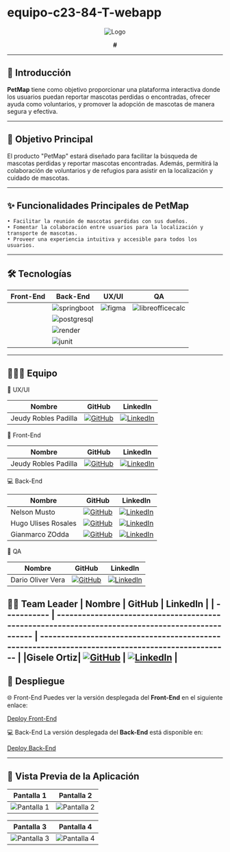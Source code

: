 # equipo-c23-84-T-webapp
<div align="center">
   <img src="https://github.com/user-attachments/assets/f1199004-cb60-4e5b-a8ff-fb672202ecfd" alt="Logo"  />
   <p><strong>#</strong></p>
</div>

---

## 🚀 Introducción

**PetMap** tiene como objetivo proporcionar una plataforma interactiva donde los usuarios puedan reportar mascotas perdidas o encontradas, ofrecer ayuda como voluntarios, y promover la adopción de mascotas de manera segura y efectiva.

---

## 🎯 Objetivo Principal

El producto "PetMap" estará diseñado para facilitar la búsqueda de mascotas perdidas y reportar mascotas encontradas. Además, permitirá la colaboración de voluntarios y de refugios para asistir en la localización y cuidado de mascotas.

---

## ✨ Funcionalidades Principales de PetMap

    • Facilitar la reunión de mascotas perdidas con sus dueños. 
    • Fomentar la colaboración entre usuarios para la localización y transporte de mascotas. 
    • Proveer una experiencia intuitiva y accesible para todos los usuarios. 
---

## 🛠️ Tecnologías

| Front-End                                                                 | Back-End                                                                 | UX/UI                                                                 | QA                                                             |
|---------------------------------------------------------------------------|--------------------------------------------------------------------------|-----------------------------------------------------------------------|--------------------------------------------------------------------|
|  | ![springboot](https://img.shields.io/badge/Spring%20Boot-%236DB33F?logo=springboot&logoColor=white) | ![figma](https://img.shields.io/badge/Figma-%23424F5B?logo=figma&logoColor=white) |![libreofficecalc](https://img.shields.io/badge/libreofficecalc-007C3C?logo=libreofficecalc&logoColor=white) |
|  | ![postgresql](https://img.shields.io/badge/PostgreSQL-%23007599?logo=postgresql&logoColor=white) | | |
|  | ![render](https://img.shields.io/badge/Render-%2300A2FF?logo=render&logoColor=white) | | |
| | ![junit](https://img.shields.io/badge/JUnit-%23A8B9CC?logo=junit&logoColor=white) |                                                                       |                                                                    |

---

## 🧑‍🤝‍🧑 Equipo

🎨 UX/UI

| Nombre         | GitHub                                                                                          | LinkedIn                                                                                         |
| -------------- | ------------------------------------------------------------------------------------------------ | ------------------------------------------------------------------------------------------------ |
| Jeudy Robles Padilla  | [![GitHub](https://img.shields.io/badge/github-%23121011.svg?&style=for-the-badge&logo=github&logoColor=white)](https://github.com/JeudyRobles) | [![LinkedIn](https://img.shields.io/badge/linkedin-%230A66C2.svg?&style=for-the-badge&logo=linkedin&logoColor=white)](https://www.linkedin.com/in/jeudyrobles/) |

📱 Front-End

| Nombre         | GitHub                                                                                          | LinkedIn                                                                                         |
| -------------- | ------------------------------------------------------------------------------------------------ | ------------------------------------------------------------------------------------------------ |
| Jeudy Robles Padilla  | [![GitHub](https://img.shields.io/badge/github-%23121011.svg?&style=for-the-badge&logo=github&logoColor=white)](https://github.com/JeudyRobles) | [![LinkedIn](https://img.shields.io/badge/linkedin-%230A66C2.svg?&style=for-the-badge&logo=linkedin&logoColor=white)](https://www.linkedin.com/in/jeudyrobles/) |

💻 Back-End

| Nombre         | GitHub                                                                                          | LinkedIn                                                                                         |
| -------------- | ------------------------------------------------------------------------------------------------ | ------------------------------------------------------------------------------------------------ |
| Nelson Musto | [![GitHub](https://img.shields.io/badge/github-%23121011.svg?&style=for-the-badge&logo=github&logoColor=white)](https://github.com/NMusto) | [![LinkedIn](https://img.shields.io/badge/linkedin-%230A66C2.svg?&style=for-the-badge&logo=linkedin&logoColor=white)](https://www.linkedin.com/in/nelson-musto/) |
| Hugo Ulises Rosales | [![GitHub](https://img.shields.io/badge/github-%23121011.svg?&style=for-the-badge&logo=github&logoColor=white)](https://github.com/UlisesRosales2004) | [![LinkedIn](https://img.shields.io/badge/linkedin-%230A66C2.svg?&style=for-the-badge&logo=linkedin&logoColor=white)](https://www.linkedin.com/in/hugo-ulises-rosales-b96819290/) |
| Gianmarco ZOdda| [![GitHub](https://img.shields.io/badge/github-%23121011.svg?&style=for-the-badge&logo=github&logoColor=white)](https://github.com/GianmarcoZodda) | [![LinkedIn](https://img.shields.io/badge/linkedin-%230A66C2.svg?&style=for-the-badge&logo=linkedin&logoColor=white)](https://www.linkedin.com/in/gianmarcozodda/) |

🔎 QA

| Nombre         | GitHub                                                                                          | LinkedIn                                                                                         |
| -------------- | ------------------------------------------------------------------------------------------------ | ------------------------------------------------------------------------------------------------ |
| Dario Oliver Vera  | [![GitHub](https://img.shields.io/badge/github-%23121011.svg?&style=for-the-badge&logo=github&logoColor=white)](https://github.com/DarioOliver) | [![LinkedIn](https://img.shields.io/badge/linkedin-%230A66C2.svg?&style=for-the-badge&logo=linkedin&logoColor=white)](https://www.linkedin.com/in/dariooliververa/) |

🦸‍♀️ Team Leader
| Nombre      | GitHub                                                                                          | LinkedIn                                                                                         |
| ----------- | ------------------------------------------------------------------------------------------------ | ------------------------------------------------------------------------------------------------ |
|Gisele Ortiz| [![GitHub](https://img.shields.io/badge/github-%23121011.svg?&style=for-the-badge&logo=github&logoColor=white)](https://github.com/giseleortiz/GiseleOrtiz) | [![LinkedIn](https://img.shields.io/badge/linkedin-%230A66C2.svg?&style=for-the-badge&logo=linkedin&logoColor=white)](https://www.linkedin.com/in/giseleortiz/) |
---

## 🔗 Despliegue

🌐 Front-End
Puedes ver la versión desplegada del **Front-End** en el siguiente enlace:

[Deploy Front-End](#)

💻 Back-End
La versión desplegada del **Back-End** está disponible en:

[Deploy Back-End](#)

---
## 📸 Vista Previa de la Aplicación
| Pantalla 1 | Pantalla 2 |
|------------|------------|
| ![Pantalla 1](#) | ![Pantalla 2](#) |

| Pantalla 3 | Pantalla 4 |
|------------|------------|
| ![Pantalla 3](#) | ![Pantalla 4](#) |

